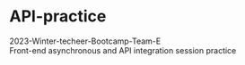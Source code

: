 # API-practice

2023-Winter-techeer-Bootcamp-Team-E
<br/>
Front-end asynchronous and API integration session practice
